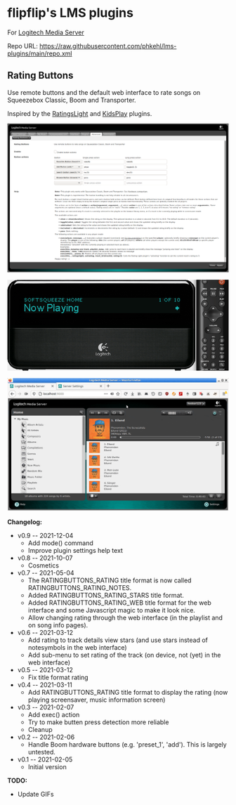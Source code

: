# flipflip's LMS plugins

For [Logitech Media Server](https://github.com/Logitech/slimserver)

Repo URL: <https://raw.githubusercontent.com/phkehl/lms-plugins/main/repo.xml>

## Rating Buttons

Use remote buttons and the default web interface to rate songs on Squeezebox Classic, Boom and Transporter.

Inspired by the [RatingsLight](https://github.com/AF-1/lms-ratingslight) and
[KidsPlay](https://tuxreborn.netlify.app/slim/kidsplay) plugins.

![screenshot](RatingButtons-screenshot.png)

![demo](RatingButtons-demo-player.gif)

![demo](RatingButtons-demo-web.gif)

**Changelog:**
- v0.9 -- 2021-12-04
    - Add mode() command
    - Improve plugin settings help text
- v0.8 -- 2021-10-07
    - Cosmetics
- v0.7 -- 2021-05-04
    - The RATINGBUTTONS_RATING title format is now called RATINGBUTTONS_RATING_NOTES.
    - Added RATINGBUTTONS_RATING_STARS title format.
    - Added RATINGBUTTONS_RATING_WEB title format for the web interface and some Javascript magic to make it look nice.
    - Allow changing rating through the web interface (in the playlist and on song info pages).
- v0.6 -- 2021-03-12
    - Add rating to track details view stars (and use stars instead of notesymbols in the web interface)
    - Add sub-menu to set rating of the track (on device, not (yet) in the web interface)
- v0.5 -- 2021-03-12
    - Fix title format rating
- v0.4 -- 2021-03-11
    - Add RATINGBUTTONS_RATING title format to display the rating (now playing screensaver, music information screen)
- v0.3 -- 2021-02-07
    - Add exec() action
    - Try to make butten press detection more reliable
    - Cleanup
- v0.2 -- 2021-02-06
    - Handle Boom hardware buttons (e.g. 'preset_1', 'add'). This is largely untested.
- v0.1 -- 2021-02-05
    - Initial version

**TODO:**

- Update GIFs

